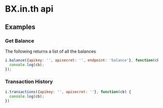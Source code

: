 # BX.in.th api

## Examples

### Get Balance

The following returns a list of all the balances

```javascript
i.balance({apikey: '', apisecret: '', endpoint: 'balance'}, function(cb) {
  console.log(cb);
});
```

### Transaction History

```javascript
i.transactions({apikey: '', apisecret: ''}, function(cb) {
  console.log(cb);
})
```
